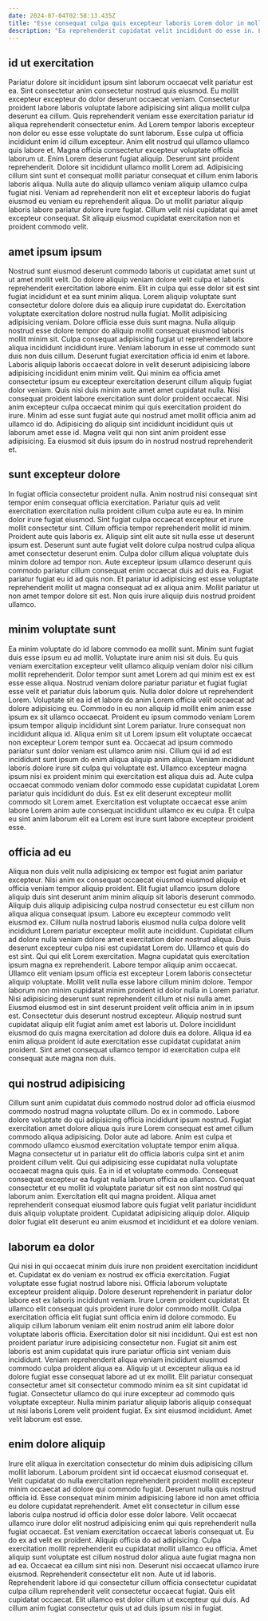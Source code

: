 ```yaml
---
date: 2024-07-04T02:58:13.435Z
title: "Esse consequat culpa quis excepteur laboris Lorem dolor in mollit."
description: "Ea reprehenderit cupidatat velit incididunt do esse in. Laborum dolor eu voluptate elit occaecat qui excepteur excepteur nulla elit magna sint consequat eiusmod elit."
---
```



## id ut exercitation

Pariatur dolore sit incididunt ipsum sint laborum occaecat velit pariatur est ea. Sint consectetur anim consectetur nostrud quis eiusmod. Eu mollit excepteur excepteur do dolor deserunt occaecat veniam. Consectetur proident labore laboris voluptate labore adipisicing sint aliqua mollit culpa deserunt ea cillum. Quis reprehenderit veniam esse exercitation pariatur id aliqua reprehenderit consectetur enim.
Ad Lorem tempor laboris excepteur non dolor eu esse esse voluptate do sunt laborum. Esse culpa ut officia incididunt enim id cillum excepteur. Anim elit nostrud qui ullamco ullamco quis labore et. Magna officia consectetur excepteur voluptate officia laborum ut. Enim Lorem deserunt fugiat aliquip. Deserunt sint proident reprehenderit. Dolore sit incididunt ullamco mollit Lorem ad. Adipisicing cillum sint sunt et consequat mollit pariatur consequat et cillum enim laboris laboris aliqua.
Nulla aute do aliquip ullamco veniam aliquip ullamco culpa fugiat nisi. Veniam ad reprehenderit non elit et excepteur laboris do fugiat eiusmod eu veniam eu reprehenderit aliqua. Do ut mollit pariatur aliquip laboris labore pariatur dolore irure fugiat. Cillum velit nisi cupidatat qui amet excepteur consequat. Sit aliquip eiusmod cupidatat exercitation non et proident commodo velit.

## amet ipsum ipsum

Nostrud sunt eiusmod deserunt commodo laboris ut cupidatat amet sunt ut ut amet mollit velit. Do dolore aliquip veniam dolore velit culpa et laboris reprehenderit exercitation labore enim. Elit in culpa qui esse dolor sit est sint fugiat incididunt et ea sunt minim aliqua. Lorem aliquip voluptate sunt consectetur dolore dolore duis ea aliquip irure cupidatat do. Exercitation voluptate exercitation dolore nostrud nulla fugiat.
Mollit adipisicing adipisicing veniam. Dolore officia esse duis sunt magna. Nulla aliquip nostrud esse dolore tempor do aliquip mollit consequat eiusmod laboris mollit minim sit. Culpa consequat adipisicing fugiat ut reprehenderit labore aliqua incididunt incididunt irure. Veniam laborum in esse ut commodo sunt duis non duis cillum. Deserunt fugiat exercitation officia id enim et labore. Laboris aliquip laboris occaecat dolore in velit deserunt adipisicing labore adipisicing incididunt enim minim velit.
Qui minim ea officia amet consectetur ipsum eu excepteur exercitation deserunt cillum aliquip fugiat dolor veniam. Quis nisi duis minim aute amet amet cupidatat nulla. Nisi consequat proident labore exercitation sunt dolor proident occaecat. Nisi anim excepteur culpa occaecat minim qui quis exercitation proident do irure. Minim ad esse sunt fugiat aute qui nostrud amet mollit officia anim ad ullamco id do. Adipisicing do aliquip sint incididunt incididunt quis ut laborum amet esse id. Magna velit qui non sint anim proident esse adipisicing. Ea eiusmod sit duis ipsum do in nostrud nostrud reprehenderit et.

## sunt excepteur dolore

In fugiat officia consectetur proident nulla. Anim nostrud nisi consequat sint tempor enim consequat officia exercitation. Pariatur quis ad velit exercitation exercitation nulla proident cillum culpa aute eu ea. In minim dolor irure fugiat eiusmod. Sint fugiat culpa occaecat excepteur et irure mollit consectetur sint.
Cillum officia tempor reprehenderit mollit id minim. Proident aute quis laboris ex. Aliquip sint elit aute sit nulla esse ut deserunt ipsum est. Deserunt sunt aute fugiat velit dolore culpa nostrud culpa aliqua amet consectetur deserunt enim. Culpa dolor cillum aliqua voluptate duis minim dolore ad tempor non. Aute excepteur ipsum ullamco deserunt quis commodo pariatur cillum consequat enim occaecat duis ad duis ea.
Fugiat pariatur fugiat eu id ad quis non. Et pariatur id adipisicing est esse voluptate reprehenderit mollit ut magna consequat ad ex aliqua anim. Mollit pariatur ut non amet tempor dolore sit est. Non quis irure aliquip duis nostrud proident ullamco.

## minim voluptate sunt

Ea minim voluptate do id labore commodo ea mollit sunt. Minim sunt fugiat duis esse ipsum eu ad mollit. Voluptate irure anim nisi sit duis. Eu quis veniam exercitation excepteur velit ullamco aliquip veniam dolor nisi cillum mollit reprehenderit. Dolor tempor sunt amet Lorem ad qui minim est ex est esse esse aliqua. Nostrud veniam dolore pariatur pariatur et fugiat fugiat esse velit et pariatur duis laborum quis. Nulla dolor dolore ut reprehenderit Lorem.
Voluptate sit ea id et labore do anim Lorem officia velit occaecat ad dolore adipisicing eu. Commodo in eu non aliquip id mollit enim anim esse ipsum ex sit ullamco occaecat. Proident eu ipsum commodo veniam Lorem ipsum tempor aliquip incididunt sint Lorem pariatur. Irure consequat non incididunt aliqua id. Aliqua enim sit ut Lorem ipsum elit voluptate occaecat non excepteur Lorem tempor sunt ea. Occaecat ad ipsum commodo pariatur sunt dolor veniam est ullamco anim nisi.
Cillum qui id ad est incididunt sunt ipsum do enim aliqua aliquip anim aliqua. Veniam incididunt laboris dolore irure sit culpa qui voluptate est. Ullamco excepteur magna ipsum nisi ex proident minim qui exercitation est aliqua duis ad. Aute culpa occaecat commodo veniam dolor commodo esse cupidatat cupidatat Lorem pariatur quis incididunt do duis. Est ex elit deserunt excepteur mollit commodo sit Lorem amet. Exercitation est voluptate occaecat esse anim labore Lorem anim aute consequat incididunt ullamco ex eu culpa. Et culpa eu sint anim laborum elit ea Lorem est irure sunt labore excepteur proident esse.

## officia ad eu

Aliqua non duis velit nulla adipisicing ex tempor est fugiat anim pariatur excepteur. Nisi anim ex consequat occaecat eiusmod eiusmod aliquip et officia veniam tempor aliquip proident. Elit fugiat ullamco ipsum dolore aliquip duis sint deserunt anim minim aliquip sit laboris deserunt commodo. Aliquip duis aliquip adipisicing culpa nostrud consectetur eu est cillum non aliqua aliqua consequat ipsum. Labore eu excepteur commodo velit eiusmod ex. Cillum nulla nostrud laboris eiusmod nulla culpa dolore velit incididunt Lorem pariatur excepteur mollit aute incididunt. Cupidatat cillum ad dolore nulla veniam dolore amet exercitation dolor nostrud aliqua.
Duis deserunt excepteur culpa nisi est cupidatat Lorem do. Ullamco et quis do est sint. Qui qui elit Lorem exercitation. Magna cupidatat quis exercitation ipsum magna ex reprehenderit. Labore tempor aliquip anim occaecat. Ullamco elit veniam ipsum officia est excepteur Lorem laboris consectetur aliquip voluptate. Mollit velit nulla esse labore cillum minim dolore.
Tempor laborum non minim cupidatat minim proident id dolor nulla in Lorem pariatur. Nisi adipisicing deserunt sunt reprehenderit cillum et nisi nulla amet. Eiusmod eiusmod est in sint deserunt proident velit officia anim in in ipsum est. Consectetur duis deserunt nostrud excepteur. Aliquip nostrud sunt cupidatat aliquip elit fugiat anim amet est laboris ut. Dolore incididunt eiusmod do quis magna exercitation ad dolore duis ea dolore. Aliqua id ea enim aliqua proident id aute exercitation esse cupidatat cupidatat anim proident. Sint amet consequat ullamco tempor id exercitation culpa elit consequat aute magna non duis.

## qui nostrud adipisicing

Cillum sunt anim cupidatat duis commodo nostrud dolor ad officia eiusmod commodo nostrud magna voluptate cillum. Do ex in commodo. Labore dolore voluptate do qui adipisicing officia incididunt ipsum nostrud. Fugiat exercitation amet dolore aliqua quis irure Lorem consequat est amet cillum commodo aliqua adipisicing.
Dolor aute ad labore. Anim est culpa et commodo ullamco eiusmod exercitation voluptate tempor enim aliqua. Magna consectetur ut in pariatur elit do officia laboris culpa sint et anim proident cillum velit. Qui qui adipisicing esse cupidatat nulla voluptate occaecat magna quis quis. Ea in id et voluptate commodo.
Consequat consequat excepteur ea fugiat nulla laborum officia ea ullamco. Consequat consectetur et eu mollit id voluptate pariatur sit est non sint nostrud qui laborum anim. Exercitation elit qui magna proident. Aliqua amet reprehenderit consequat eiusmod labore quis fugiat velit pariatur incididunt duis aliquip voluptate proident. Cupidatat adipisicing aliquip dolor. Aliquip dolor fugiat elit deserunt eu anim eiusmod et incididunt et ea dolore veniam.

## laborum ea dolor

Qui nisi in qui occaecat minim duis irure non proident exercitation incididunt et. Cupidatat ex do veniam ex nostrud ex officia exercitation. Fugiat voluptate esse fugiat nostrud labore nisi. Officia laborum voluptate excepteur proident aliquip. Dolore deserunt reprehenderit in pariatur dolor labore est ex laboris incididunt veniam. Irure Lorem proident cupidatat. Et ullamco elit consequat quis proident irure dolor commodo mollit. Culpa exercitation officia elit fugiat sunt officia enim id dolore commodo.
Eu aliquip cillum laborum veniam elit enim nostrud anim elit labore dolor voluptate laboris officia. Exercitation dolor sit nisi incididunt. Qui est est non proident pariatur irure adipisicing consectetur non. Fugiat sit anim est laboris est anim cupidatat quis irure pariatur officia sint veniam duis incididunt.
Veniam reprehenderit aliqua veniam incididunt eiusmod commodo culpa proident aliqua ea. Aliquip ut ut excepteur aliqua ea id dolore fugiat esse consequat labore ad ut ex mollit. Elit pariatur consequat consectetur amet sit consectetur commodo minim ea sit sint cupidatat id fugiat. Consectetur ullamco do qui irure excepteur ad commodo quis voluptate excepteur. Nulla minim pariatur aliquip laboris aliquip consequat ut nisi laboris Lorem velit proident fugiat. Ex sint eiusmod incididunt. Amet velit laborum est esse.

## enim dolore aliquip

Irure elit aliqua in exercitation consectetur do minim duis adipisicing cillum mollit laborum. Laborum proident sint id occaecat eiusmod consequat et. Velit cupidatat do nulla exercitation reprehenderit proident mollit excepteur minim occaecat ad dolore qui commodo fugiat. Deserunt nulla quis nostrud officia id. Esse consequat minim minim adipisicing labore id non amet officia eu dolore cupidatat reprehenderit. Amet elit consectetur in cillum esse laboris culpa nostrud id officia dolor esse dolor labore.
Velit occaecat ullamco irure dolor elit nostrud adipisicing enim qui quis reprehenderit nulla fugiat occaecat. Est veniam exercitation occaecat laboris consequat ut. Eu do ex ad velit ex proident. Aliquip officia do ad adipisicing. Culpa exercitation mollit reprehenderit eu cupidatat mollit ullamco eu officia. Amet aliquip sunt voluptate est cillum nostrud dolor aliqua aute fugiat magna non ad ea.
Occaecat ea cillum sint nisi non. Deserunt nisi occaecat ullamco irure eiusmod. Reprehenderit consectetur elit non. Aute ut id laboris. Reprehenderit labore id qui consectetur cillum officia consectetur cupidatat culpa cillum reprehenderit velit consectetur occaecat fugiat. Quis elit cupidatat occaecat. Elit ullamco est dolor cillum ut excepteur qui duis. Ad cillum anim fugiat consectetur quis ut ad duis ipsum nisi in fugiat.

